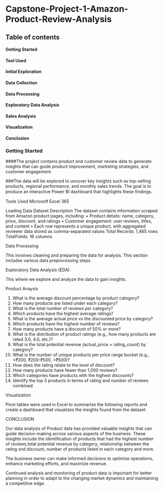 # Capstone-Project-1-Amazon-Product-Review-Analysis

## Table of contents

#### Getting Started 
#### Tool Used
#### Initial Exploration 
#### Data Collection 
#### Data Processing 
#### Exploratory Data Analysis 
#### Sales Analysis 
#### Visualization 
#### Conclusion


### Getting Started

####The project contains product and customer review data to generate insights that can guide product improvement, marketing strategies, and customer engagement.

###The data  will be explored to uncover key insights such as top-selling products, regional performance, and monthly sales trends. The goal is to produce an interactive Power BI dashboard that highlights these ﬁndings.

Tools Used
Microsoft Excel 365

Loading Data
Dataset Description
The dataset contains information scraped from Amazon product pages, including:
• Product details: name, category, price, discount, and ratings
• Customer engagement: user reviews, titles, and content
•
Each row represents a unique product, with aggregated reviewer data
stored as comma-separated values
Total
Records:
1,465
rows
TotalFields: 16 columns

Data Processing

This involves cleaning and preparing the data for analysis. This section includes various data preprocessing steps.

Exploratory Data Analysis (EDA)

This where we explore and analyze the data to gain insights.

Product Anaysis

1. What is the average discount percentage by product category?
2. How many products are listed under each category?
3. What is the total number of reviews per category?
4. Which products have the highest average ratings?
5. What is the average actual price vs the discounted price by category?
6. Which products have the highest number of reviews?
7. How many products have a discount of 50% or more?
8. What is the distribution of product ratings (e.g., how many products are rated 3.0,
4.0, etc.)?
9. What is the total potential revenue (actual_price × rating_count) by category?
10. What is the number of unique products per price range bucket (e.g., <₹200,
₹200–₹500, >₹500)?
11. How does the rating relate to the level of discount?
12. How many products have fewer than 1,000 reviews?
13. Which categories have products with the highest discounts?
14. Identify the top 5 products in terms of rating and number of reviews combined
    
Visualization

Pivot tables were used in Excel to summarize the following reports and create a dashboard that visualizes the insights found from the dataset.

CONCLUSION

Our data analysis of Product data has provided valuable insights that can guide decision-making across various aspects of the business. These insights include the identification of products that had the highest number of reviews,total potential revenue by category, relationship between the rating snd discount, number of products listed in each category and more.

The business owner can make informed decisions to optimize operations, enhance marketing efforts, and maximize revenue.

Continued analysis and monitoring of product data is important for better planning in order to adapt to the changing market dynamics and maintaining a competitive edge.
